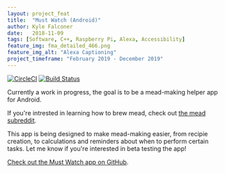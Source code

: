 ```yaml
---
layout: project_feat
title:  "Must Watch (Android)"
author: Kyle Falconer
date:   2018-11-09
tags: [Software, C++, Raspberry Pi, Alexa, Accessibility]
feature_img: fma_detailed_466.png
feature_img_alt: "Alexa Captioning"
project_timeframe: "February 2019 - December 2019"
---
```




[![CircleCI](https://circleci.com/gh/Kyle-Falconer/Must-Watch-Android/tree/master.svg?style=svg)](https://circleci.com/gh/Kyle-Falconer/Must-Watch-Android/tree/master)
[![Build Status](https://app.bitrise.io/app/e4ed5d2e79273bed/status.svg?token=3ePaSPJ6p4PcBNwHBXsMwA&branch=master)](https://app.bitrise.io/app/e4ed5d2e79273bed)

Currently a work in progress, the goal is to be a mead-making helper app for Android.

If you're intrested in learning how to brew mead, check out [the mead subreddit](https://www.reddit.com/r/mead).

This app is being designed to make mead-making easier, from recipie creation, to calculations and reminders about when to perform certain tasks. Let me know if you're interested in beta testing the app!

[Check out the Must Watch app on GitHub](https://github.com/Kyle-Falconer/Must-Watch-Android).